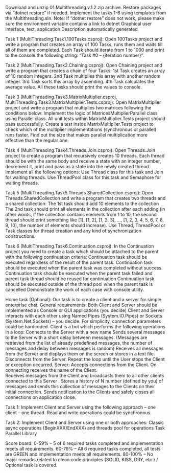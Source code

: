 Download and unzip 01.Multithreading.v.1.2.zip archive. Restore packages via “dotnet restore” if needed. Implement the tasks 1-6 using templates from the Multithreading.sln.
Note: If “dotnet restore” does not work, please make sure the environment variable contains a link to dotnet
Graphical user interface, text, application
Description automatically generated

Task 1 (MultiThreading.Task1.100Tasks.csproj):
Open 100Tasks project and write a program that creates an array of 100 Tasks, runs them and waits till all of them are completed. Each Task should iterate from 1 to 1000 and print to the console the following string: “Task #0 – {iteration number}”.

Task 2 (MultiThreading.Task2.Chaining.csproj):
Open Chaining project and write a program that creates a chain of four Tasks:
1st Task creates an array of 10 random integers.
2nd Task multiplies this array with another random integer.
3rd Task sorts this array by ascending.
4th Task calculates the average value.
All these tasks should print the values to console.

Task 3 (MultiThreading.Task3.MatrixMultiplier.csproj, MultiThreading.Task3.MatrixMultiplier.Tests.csproj):
Open MatrixMultiplier project and write a program that multiplies two matrices following the conditions below:
Implement the logic of MatricesMultiplierParallel class using Parallel class. All unit tests within MatrixMultiplier.Tests project should pass successfully.
Create a test inside MatrixMultiplier.Tests project to check which of the multiplier implementations (synchronous or parallel) runs faster. Find out the size that makes parallel multiplication more effective than the regular one.

Task 4 (MultiThreading.Task4.Threads.Join.csproj):
Open Threads.Join project to create a program that recursively creates 10 threads. Each thread should be with the same body and receive a state with an integer number, decrement it, print and pass as a state into the newly created thread. Implement all the following options:
Use Thread class for this task and Join for waiting threads.
Use ThreadPool class for this task and Semaphore for waiting threads.

Task 5 (MultiThreading.Task5.Threads.SharedCollection.csproj):
Open Threads.SharedCollection and write a program that creates two threads and a shared collection:
The 1st task should add 10 elements to the collection
The 2nd task should print all elements in the collection after each adding (in other words, if the collection contains elements from 1 to 10, the second thread should print something like [1], [1, 2], [1, 2, 3], …, [1, 2, 3, 4, 5, 6, 7, 8, 9, 10], the number of elements should increase).
Use Thread, ThreadPool or Task classes for thread creation and any kind of synchronization constructions.

Task 6 (MultiThreading.Task6.Continuation.csproj):
In the Continuation project you need to create a task which should be attached to the parent with the following continuation criteria:
Continuation task should be executed regardless of the result of the parent task.
Continuation task should be executed when the parent task was completed without success.
Continuation task should be executed when the parent task failed and parent task thread should be reused for continuation
Continuation task should be executed outside of the thread pool when the parent task is cancelled
Demonstrate the work of each case with console utility.


Home task (Optional):
Our task is to create a client and a server for simple enterprise chat.
General requirements: 
Both Client and Server should be implemented as Console or GUI applications (you decide) 
Client and Server interacts with each other using Named Pipes (System.IO.Pipes) or Sockets (System.Net.Sockets) – you decide. For simplicity, connection parameters could be hardcoded. 
Client is a bot which performs the following operations in a loop: 
Connects to the Server with a new name 
Sends several messages to the Server with a short delay between messages. (Messages are retrieved from the list of already predefined messages, the number of messages and delay between messages is random) 
Receives all messages from the Server and displays them on the screen or stores in a text file. 
Disconnects from the Server. 
Repeat the loop until the User stops the Client or exception occurred. 
Server: 
Accepts connections from the Client. On connecting receives the name of the Client.  
Receives messages from the Client and broadcasts them to all other clients connected to this Server . 
Stores a history of N number (defined by you) of messages and sends this collection of messages to the Clients on their initial connection. 
Sends notification to the Clients and safely closes all connections on application close. 

Task 1:
Implement Client and Server using the following approach – one client – one thread. Read and write operations could be synchronous.

Task 2:
Implement Client and Server using one or both approaches:
Classic async operations (BeginXXX/EndXXX) and threads pool for operations
Task Parallel Library

Score board:
0-59% – 5 of 6 required tasks completed and implementation meets all requirements.
60-79% – All 6 required tasks completed, all tests are GREEN and implementation meets all requirements.
80-100% – No major remarks related to clean code principles (SOLID, KISS, DRY, etc.) / Optional task is covered.